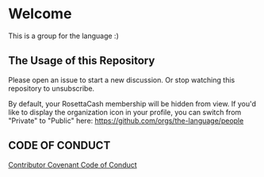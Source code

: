 # Welcome

This is a group for the language :)

## The Usage of this Repository

Please open an issue to start a new discussion.  Or stop watching this
repository to unsubscribe.

By default, your RosettaCash membership will be hidden from view. If
you'd like to display the organization icon in your profile, you can
switch from "Private" to "Public" here:
https://github.com/orgs/the-language/people

## CODE OF CONDUCT

[Contributor Covenant Code of Conduct](CODE_OF_CONDUCT.md)
